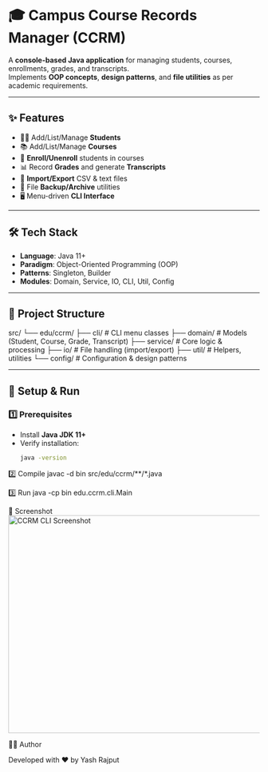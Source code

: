 # 🎓 Campus Course Records Manager (CCRM)

A **console-based Java application** for managing students, courses, enrollments, grades, and transcripts.  
Implements **OOP concepts**, **design patterns**, and **file utilities** as per academic requirements.  

---

## ✨ Features
- 👩‍🎓 Add/List/Manage **Students**
- 📚 Add/List/Manage **Courses**
- 📝 **Enroll/Unenroll** students in courses
- 📊 Record **Grades** and generate **Transcripts**
- 📂 **Import/Export** CSV & text files
- 💾 File **Backup/Archive** utilities
- 🖥️ Menu-driven **CLI Interface**

---

## 🛠️ Tech Stack
- **Language**: Java 11+  
- **Paradigm**: Object-Oriented Programming (OOP)  
- **Patterns**: Singleton, Builder  
- **Modules**: Domain, Service, IO, CLI, Util, Config  

---

## 📂 Project Structure
src/
└── edu/ccrm/
├── cli/ # CLI menu classes
├── domain/ # Models (Student, Course, Grade, Transcript)
├── service/ # Core logic & processing
├── io/ # File handling (import/export)
├── util/ # Helpers, utilities
└── config/ # Configuration & design patterns

---

## 🚀 Setup & Run

### 1️⃣ Prerequisites
- Install **Java JDK 11+**
- Verify installation:
  ```bash
  java -version
  
2️⃣ Compile
javac -d bin src/edu/ccrm/**/*.java

3️⃣ Run
java -cp bin edu.ccrm.cli.Main

📸 Screenshot
<img width="688" height="436" alt="CCRM CLI Screenshot" src="https://github.com/user-attachments/assets/4b772523-fd9c-4ea7-ae84-c7d43031af11" />

👨‍💻 Author

Developed with ❤️ by Yash Rajput
